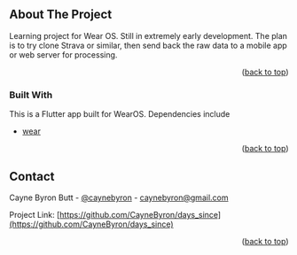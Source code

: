 <div id="top"></div>

<!-- ABOUT THE PROJECT -->
## About The Project

Learning project for Wear OS. Still in extremely early development. The plan is to try clone Strava or similar, then send back the raw data to a mobile app or web server for processing.

<p align="right">(<a href="#top">back to top</a>)</p>

### Built With

This is a Flutter app built for WearOS. Dependencies include

* [wear](https://pub.dev/packages/wear)

<p align="right">(<a href="#top">back to top</a>)</p>

<!-- CONTACT -->
## Contact

Cayne Byron Butt - [@caynebyron](https://www.instagram.com/caynebyron/) - caynebyron@gmail.com

Project Link: [https://github.com/CayneByron/days_since](https://github.com/CayneByron/days_since)

<p align="right">(<a href="#top">back to top</a>)</p>

